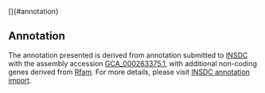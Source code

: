 []{#annotation}

Annotation
----------

The annotation presented is derived from annotation submitted to
[INSDC](http://www.insdc.org) with the assembly accession
[GCA\_000263375.1](http://www.ebi.ac.uk/ena/data/view/GCA_000263375.1),
with additional non-coding genes derived from
[Rfam](http://rfam.xfam.org/). For more details, please visit [INSDC
annotation
import](http://ensemblgenomes.org/info/data/insdc_annotation).
